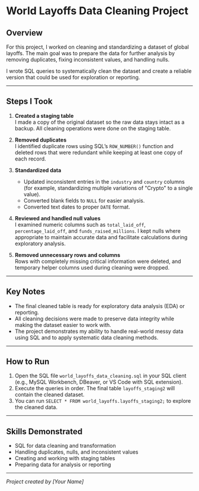 # World Layoffs Data Cleaning Project

## Overview
For this project, I worked on cleaning and standardizing a dataset of global layoffs. The main goal was to prepare the data for further analysis by removing duplicates, fixing inconsistent values, and handling nulls. 

I wrote SQL queries to systematically clean the dataset and create a reliable version that could be used for exploration or reporting.

---

## Steps I Took

1. **Created a staging table**  
   I made a copy of the original dataset so the raw data stays intact as a backup. All cleaning operations were done on the staging table.

2. **Removed duplicates**  
   I identified duplicate rows using SQL’s `ROW_NUMBER()` function and deleted rows that were redundant while keeping at least one copy of each record.

3. **Standardized data**  
   - Updated inconsistent entries in the `industry` and `country` columns (for example, standardizing multiple variations of "Crypto" to a single value).  
   - Converted blank fields to `NULL` for easier analysis.  
   - Converted text dates to proper `DATE` format.

4. **Reviewed and handled null values**  
   I examined numeric columns such as `total_laid_off`, `percentage_laid_off`, and `funds_raised_millions`. I kept nulls where appropriate to maintain accurate data and facilitate calculations during exploratory analysis.

5. **Removed unnecessary rows and columns**  
   Rows with completely missing critical information were deleted, and temporary helper columns used during cleaning were dropped.

---

## Key Notes
- The final cleaned table is ready for exploratory data analysis (EDA) or reporting.  
- All cleaning decisions were made to preserve data integrity while making the dataset easier to work with.  
- The project demonstrates my ability to handle real-world messy data using SQL and to apply systematic data cleaning methods.

---

## How to Run
1. Open the SQL file `world_layoffs_data_cleaning.sql` in your SQL client (e.g., MySQL Workbench, DBeaver, or VS Code with SQL extension).  
2. Execute the queries in order. The final table `layoffs_staging2` will contain the cleaned dataset.  
3. You can run `SELECT * FROM world_layoffs.layoffs_staging2;` to explore the cleaned data.

---

## Skills Demonstrated
- SQL for data cleaning and transformation  
- Handling duplicates, nulls, and inconsistent values  
- Creating and working with staging tables  
- Preparing data for analysis or reporting  

---

*Project created by [Your Name]*  
